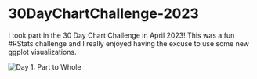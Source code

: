 # 30DayChartChallenge-2023
I took part in the 30 Day Chart Challenge in April 2023! This was a fun #RStats challenge and I really enjoyed having the excuse to use some new ggplot visualizations. 

![Day 1: Part to Whole](<img src="https://github.com/hschmidt12/30DayChartChallenge-2023/blob/main/charts/day1_part-to-whole.jpeg" width="50%"/>)


